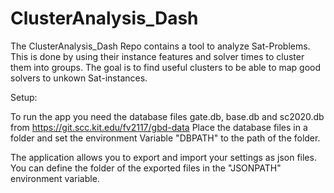 # ClusterAnalysis_Dash

The ClusterAnalysis_Dash Repo contains a tool to analyze Sat-Problems. This is done by using their instance features and solver times to cluster them into groups.
The goal is to find useful clusters to be able to map good solvers to unkown Sat-instances.

Setup:

  To run the app you need the database files gate.db, base.db and sc2020.db from https://git.scc.kit.edu/fv2117/gbd-data
  Place the database files in a folder and set the environment Variable "DBPATH" to the path of the folder.
  
  The application allows you to export and import your settings as json files. 
  You can define the folder of the exported files in the "JSONPATH" environment variable.
